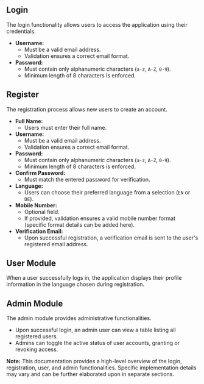 ## Login

The login functionality allows users to access the application using their credentials.

- **Username:**
  - Must be a valid email address.
  - Validation ensures a correct email format.
- **Password:**
  - Must contain only alphanumeric characters (`a-z`, `A-Z`, `0-9`).
  - Minimum length of 8 characters is enforced.

## Register

The registration process allows new users to create an account.

- **Full Name:**
  - Users must enter their full name.
- **Username:**
  - Must be a valid email address.
  - Validation ensures a correct email format.
- **Password:**
  - Must contain only alphanumeric characters (`a-z`, `A-Z`, `0-9`).
  - Minimum length of 8 characters is enforced.
- **Confirm Password:**
  - Must match the entered password for verification.
- **Language:**
  - Users can choose their preferred language from a selection (`EN` or `DE`).
- **Mobile Number:**
  - Optional field.
  - If provided, validation ensures a valid mobile number format (specific format details can be added here).
- **Verification Email:**
  - Upon successful registration, a verification email is sent to the user's registered email address.

## User Module

When a user successfully logs in, the application displays their profile information in the language chosen during registration.

## Admin Module

The admin module provides administrative functionalities.

- Upon successful login, an admin user can view a table listing all registered users.
- Admins can toggle the active status of user accounts, granting or revoking access.

**Note:** This documentation provides a high-level overview of the login, registration, user, and admin functionalities. Specific implementation details may vary and can be further elaborated upon in separate sections.
